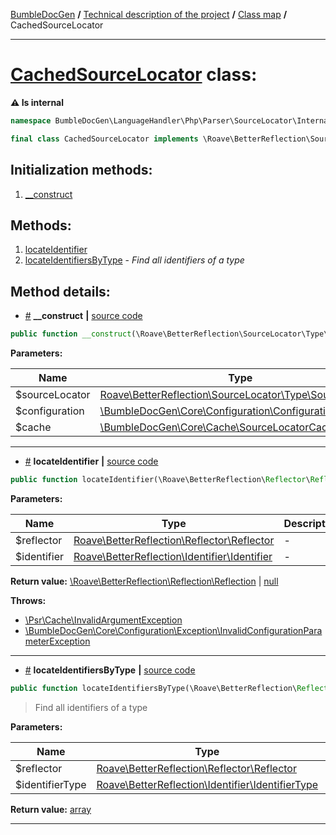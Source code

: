 <!-- {% raw %} -->
<embed> <a href="/docs/readme.md">BumbleDocGen</a> <b>/</b> <a href="/docs/tech/readme.md">Technical description of the project</a> <b>/</b> <a href="/docs/tech/map.md">Class map</a> <b>/</b> CachedSourceLocator<hr> </embed>

<h1>
    <a href="https://github.com/bumble-tech/bumble-doc-gen/blob/master/src/LanguageHandler/Php/Parser/SourceLocator/Internal/CachedSourceLocator.php#L26">CachedSourceLocator</a> class:
</h1>




<b>:warning: Is internal</b>
```php
namespace BumbleDocGen\LanguageHandler\Php\Parser\SourceLocator\Internal;

final class CachedSourceLocator implements \Roave\BetterReflection\SourceLocator\Type\SourceLocator
```








<h2>Initialization methods:</h2>

<ol>
<li>
    <a href="#m-construct">__construct</a>
    </li>
</ol>

<h2>Methods:</h2>

<ol>
<li>
    <a href="#mlocateidentifier">locateIdentifier</a>
    </li>
<li>
    <a href="#mlocateidentifiersbytype">locateIdentifiersByType</a>
    - <i>Find all identifiers of a type</i></li>
</ol>







<h2>Method details:</h2>

<div class='method_description-block'>

<ul>
<li><a name="m-construct" href="#m-construct">#</a>
 <b>__construct</b>
    <b>|</b> <a href="https://github.com/bumble-tech/bumble-doc-gen/blob/master/src/LanguageHandler/Php/Parser/SourceLocator/Internal/CachedSourceLocator.php#L34">source code</a></li>
</ul>

```php
public function __construct(\Roave\BetterReflection\SourceLocator\Type\SourceLocator $sourceLocator, \BumbleDocGen\Core\Configuration\Configuration $configuration, \BumbleDocGen\Core\Cache\SourceLocatorCacheItemPool $cache);
```



<b>Parameters:</b>

<table>
    <thead>
    <tr>
        <th>Name</th>
        <th>Type</th>
        <th>Description</th>
    </tr>
    </thead>
    <tbody>
            <tr>
            <td>$sourceLocator</td>
            <td><a href='https://github.com/Roave/BetterReflection/blob/master/src/SourceLocator/Type/SourceLocator.php'>Roave\BetterReflection\SourceLocator\Type\SourceLocator</a></td>
            <td>-</td>
        </tr>
            <tr>
            <td>$configuration</td>
            <td><a href='https://github.com/bumble-tech/bumble-doc-gen/blob/master/src/Core/Configuration/Configuration.php'>\BumbleDocGen\Core\Configuration\Configuration</a></td>
            <td>-</td>
        </tr>
            <tr>
            <td>$cache</td>
            <td><a href='https://github.com/bumble-tech/bumble-doc-gen/blob/master/src/Core/Cache/SourceLocatorCacheItemPool.php'>\BumbleDocGen\Core\Cache\SourceLocatorCacheItemPool</a></td>
            <td>-</td>
        </tr>
        </tbody>
</table>



</div>
<hr>
<div class='method_description-block'>

<ul>
<li><a name="mlocateidentifier" href="#mlocateidentifier">#</a>
 <b>locateIdentifier</b>
    <b>|</b> <a href="https://github.com/bumble-tech/bumble-doc-gen/blob/master/src/LanguageHandler/Php/Parser/SourceLocator/Internal/CachedSourceLocator.php#L45">source code</a></li>
</ul>

```php
public function locateIdentifier(\Roave\BetterReflection\Reflector\Reflector $reflector, \Roave\BetterReflection\Identifier\Identifier $identifier): \Roave\BetterReflection\Reflection\Reflection|null;
```



<b>Parameters:</b>

<table>
    <thead>
    <tr>
        <th>Name</th>
        <th>Type</th>
        <th>Description</th>
    </tr>
    </thead>
    <tbody>
            <tr>
            <td>$reflector</td>
            <td><a href='https://github.com/Roave/BetterReflection/blob/master/src/Reflector/Reflector.php'>Roave\BetterReflection\Reflector\Reflector</a></td>
            <td>-</td>
        </tr>
            <tr>
            <td>$identifier</td>
            <td><a href='https://github.com/Roave/BetterReflection/blob/master/src/Identifier/Identifier.php'>Roave\BetterReflection\Identifier\Identifier</a></td>
            <td>-</td>
        </tr>
        </tbody>
</table>

<b>Return value:</b> <a href='https://github.com/Roave/BetterReflection/blob/master/src/Reflection/Reflection.php'>\Roave\BetterReflection\Reflection\Reflection</a> | <a href='https://www.php.net/manual/en/language.types.null.php'>null</a>


<b>Throws:</b>
<ul>
<li>
    <a href="https://github.com/php-fig/cache/blob/master/src/InvalidArgumentException.php">\Psr\Cache\InvalidArgumentException</a></li>

<li>
    <a href="/docs/tech/classes/InvalidConfigurationParameterException.md">\BumbleDocGen\Core\Configuration\Exception\InvalidConfigurationParameterException</a></li>

</ul>

</div>
<hr>
<div class='method_description-block'>

<ul>
<li><a name="mlocateidentifiersbytype" href="#mlocateidentifiersbytype">#</a>
 <b>locateIdentifiersByType</b>
    <b>|</b> <a href="https://github.com/bumble-tech/bumble-doc-gen/blob/master/src/LanguageHandler/Php/Parser/SourceLocator/Internal/CachedSourceLocator.php#L111">source code</a></li>
</ul>

```php
public function locateIdentifiersByType(\Roave\BetterReflection\Reflector\Reflector $reflector, \Roave\BetterReflection\Identifier\IdentifierType $identifierType): array;
```

<blockquote>Find all identifiers of a type</blockquote>

<b>Parameters:</b>

<table>
    <thead>
    <tr>
        <th>Name</th>
        <th>Type</th>
        <th>Description</th>
    </tr>
    </thead>
    <tbody>
            <tr>
            <td>$reflector</td>
            <td><a href='https://github.com/Roave/BetterReflection/blob/master/src/Reflector/Reflector.php'>Roave\BetterReflection\Reflector\Reflector</a></td>
            <td>-</td>
        </tr>
            <tr>
            <td>$identifierType</td>
            <td><a href='https://github.com/Roave/BetterReflection/blob/master/src/Identifier/IdentifierType.php'>Roave\BetterReflection\Identifier\IdentifierType</a></td>
            <td>-</td>
        </tr>
        </tbody>
</table>

<b>Return value:</b> <a href='https://www.php.net/manual/en/language.types.array.php'>array</a>


</div>
<hr>

<!-- {% endraw %} -->